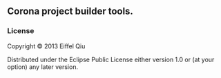 ## Corona project builder tools.

### License

Copyright © 2013 Eiffel Qiu

Distributed under the Eclipse Public License either version 1.0 or (at
your option) any later version.
